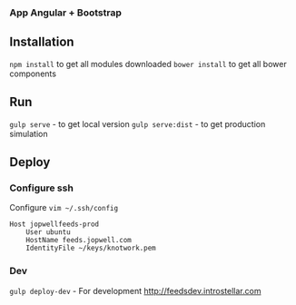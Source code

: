 ### App Angular + Bootstrap

## Installation

`npm install` to get all modules downloaded
`bower install` to get all bower components

## Run

`gulp serve` - to get local version
`gulp serve:dist` - to get production simulation


## Deploy

### Configure ssh
Configure `vim ~/.ssh/config`
```
Host jopwellfeeds-prod
    User ubuntu
    HostName feeds.jopwell.com
    IdentityFile ~/keys/knotwork.pem

```

### Dev
`gulp deploy-dev` - For development http://feedsdev.introstellar.com